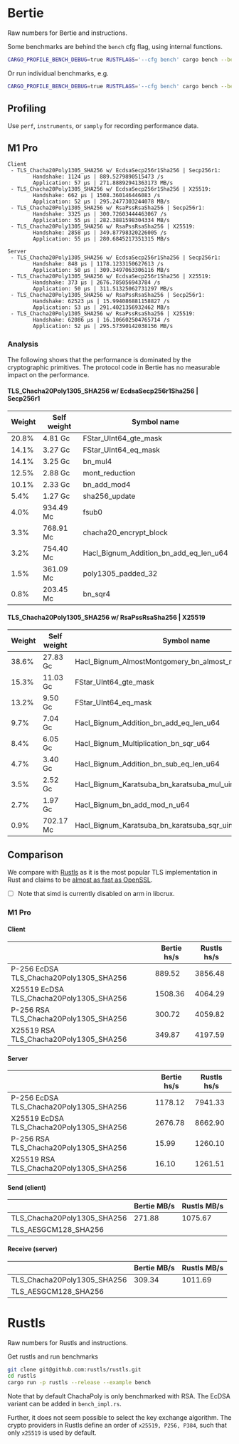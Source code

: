 # Bertie

Raw numbers for Bertie and instructions.

Some benchmarks are behind the `bench` cfg flag, using internal functions.

```bash
CARGO_PROFILE_BENCH_DEBUG=true RUSTFLAGS='--cfg bench' cargo bench --bench client --no-default-features
```

Or run individual benchmarks, e.g.

```bash
CARGO_PROFILE_BENCH_DEBUG=true RUSTFLAGS='--cfg bench' cargo bench --bench client --no-default-features
```

## Profiling

Use `perf`, `instruments`, or `samply` for recording performance data.

## M1 Pro

```
Client
 - TLS_Chacha20Poly1305_SHA256 w/ EcdsaSecp256r1Sha256 | Secp256r1:
        Handshake: 1124 μs | 889.5279890515473 /s
        Application: 57 μs | 271.88892941363173 MB/s
 - TLS_Chacha20Poly1305_SHA256 w/ EcdsaSecp256r1Sha256 | X25519:
        Handshake: 662 μs | 1508.360146446083 /s
        Application: 52 μs | 295.2477303244078 MB/s
 - TLS_Chacha20Poly1305_SHA256 w/ RsaPssRsaSha256 | Secp256r1:
        Handshake: 3325 μs | 300.72603444463067 /s
        Application: 55 μs | 282.3881598304334 MB/s
 - TLS_Chacha20Poly1305_SHA256 w/ RsaPssRsaSha256 | X25519:
        Handshake: 2858 μs | 349.87798320226005 /s
        Application: 55 μs | 280.6845217351315 MB/s

Server
 - TLS_Chacha20Poly1305_SHA256 w/ EcdsaSecp256r1Sha256 | Secp256r1:
        Handshake: 848 μs | 1178.1233150627613 /s
        Application: 50 μs | 309.3497063306116 MB/s
 - TLS_Chacha20Poly1305_SHA256 w/ EcdsaSecp256r1Sha256 | X25519:
        Handshake: 373 μs | 2676.785056943784 /s
        Application: 50 μs | 311.51325062731297 MB/s
 - TLS_Chacha20Poly1305_SHA256 w/ RsaPssRsaSha256 | Secp256r1:
        Handshake: 62523 μs | 15.994086881158827 /s
        Application: 53 μs | 291.4021356932462 MB/s
 - TLS_Chacha20Poly1305_SHA256 w/ RsaPssRsaSha256 | X25519:
        Handshake: 62086 μs | 16.106602504765714 /s
        Application: 52 μs | 295.57390142038156 MB/s
```

### Analysis

The following shows that the performance is dominated by the cryptographic primitives.
The protocol code in Bertie has no measurable impact on the performance.

#### TLS_Chacha20Poly1305_SHA256 w/ EcdsaSecp256r1Sha256 | Secp256r1

| Weight | Self weight | Symbol name                            |
| ------ | ----------- | -------------------------------------- |
| 20.8%  | 4.81 Gc     | FStar_UInt64_gte_mask                  |
| 14.1%  | 3.27 Gc     | FStar_UInt64_eq_mask                   |
| 14.1%  | 3.25 Gc     | bn_mul4                                |
| 12.5%  | 2.88 Gc     | mont_reduction                         |
| 10.1%  | 2.33 Gc     | bn_add_mod4                            |
| 5.4%   | 1.27 Gc     | sha256_update                          |
| 4.0%   | 934.49 Mc   | fsub0                                  |
| 3.3%   | 768.91 Mc   | chacha20_encrypt_block                 |
| 3.2%   | 754.40 Mc   | Hacl_Bignum_Addition_bn_add_eq_len_u64 |
| 1.5%   | 361.09 Mc   | poly1305_padded_32                     |
| 0.8%   | 203.45 Mc   | bn_sqr4                                |

#### TLS_Chacha20Poly1305_SHA256 w/ RsaPssRsaSha256 | X25519

| Weight | Self weight | Symbol name                                               |
| ------ | ----------- | --------------------------------------------------------- |
| 38.6%  | 27.83 Gc    | Hacl_Bignum_AlmostMontgomery_bn_almost_mont_reduction_u64 |
| 15.3%  | 11.03 Gc    | FStar_UInt64_gte_mask                                     |
| 13.2%  | 9.50 Gc     | FStar_UInt64_eq_mask                                      |
| 9.7%   | 7.04 Gc     | Hacl_Bignum_Addition_bn_add_eq_len_u64                    |
| 8.4%   | 6.05 Gc     | Hacl_Bignum_Multiplication_bn_sqr_u64                     |
| 4.7%   | 3.40 Gc     | Hacl_Bignum_Addition_bn_sub_eq_len_u64                    |
| 3.5%   | 2.52 Gc     | Hacl_Bignum_Karatsuba_bn_karatsuba_mul_uint64             |
| 2.7%   | 1.97 Gc     | Hacl_Bignum_bn_add_mod_n_u64                              |
| 0.9%   | 702.17 Mc   | Hacl_Bignum_Karatsuba_bn_karatsuba_sqr_uint64             |

## Comparison

We compare with [Rustls](https://github.com/rustls/rustls) as it is the most popular
TLS implementation in Rust and claims to be [almost as fast as OpenSSL](https://www.memorysafety.org/blog/rustls-performance/).

- [ ] Note that simd is currently disabled on arm in libcrux.

### M1 Pro

#### Client

|                                          | Bertie hs/s | Rustls hs/s |
| ---------------------------------------- | ----------- | ----------- |
| P-256 EcDSA TLS_Chacha20Poly1305_SHA256  | 889.52      | 3856.48     |
| X25519 EcDSA TLS_Chacha20Poly1305_SHA256 | 1508.36     | 4064.29     |
| P-256 RSA TLS_Chacha20Poly1305_SHA256    | 300.72      | 4059.82     |
| X25519 RSA TLS_Chacha20Poly1305_SHA256   | 349.87      | 4197.59     |

#### Server

|                                          | Bertie hs/s | Rustls hs/s |
| ---------------------------------------- | ----------- | ----------- |
| P-256 EcDSA TLS_Chacha20Poly1305_SHA256  | 1178.12     | 7941.33     |
| X25519 EcDSA TLS_Chacha20Poly1305_SHA256 | 2676.78     | 8662.90     |
| P-256 RSA TLS_Chacha20Poly1305_SHA256    | 15.99       | 1260.10     |
| X25519 RSA TLS_Chacha20Poly1305_SHA256   | 16.10       | 1261.51     |

#### Send (client)

|                             | Bertie MB/s | Rustls MB/s |
| --------------------------- | ----------- | ----------- |
| TLS_Chacha20Poly1305_SHA256 | 271.88      | 1075.67     |
| TLS_AESGCM128_SHA256        |             |             |

#### Receive (server)

|                             | Bertie MB/s | Rustls MB/s |
| --------------------------- | ----------- | ----------- |
| TLS_Chacha20Poly1305_SHA256 | 309.34      | 1011.69     |
| TLS_AESGCM128_SHA256        |             |             |

# Rustls

Raw numbers for Rustls and instructions.

Get rustls and run benchmarks

```bash
git clone git@github.com:rustls/rustls.git
cd rustls
cargo run -p rustls --release --example bench
```

Note that by default ChachaPoly is only benchmarked with RSA.
The EcDSA variant can be added in `bench_impl.rs`.

Further, it does not seem possible to select the key exchange algorithm.
The crypto providers in Rustls define an order of `x25519, P256, P384`, such that
only `x25519` is used by default.

